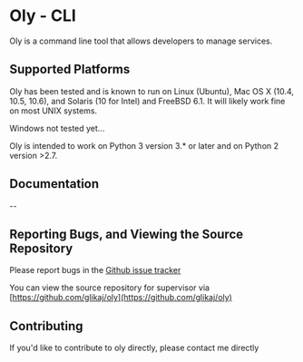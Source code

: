 Oly - CLI
==========

Oly is a command line tool that allows developers to manage services. 

Supported Platforms
-------------------

Oly has been tested and is known to run on Linux (Ubuntu), Mac OS X
(10.4, 10.5, 10.6), and Solaris (10 for Intel) and FreeBSD 6.1.  It will
likely work fine on most UNIX systems.

Windows not tested yet...

Oly is intended to work on Python 3 version 3.* or later
and on Python 2 version >2.7.

Documentation
-------------

--

Reporting Bugs, and Viewing the Source Repository
---------------------------------------------------------------

Please report bugs in the [Github issue tracker](https://github.com/glikaj/oly/issues)

You can view the source repository for supervisor via [https://github.com/glikaj/oly](https://github.com/glikaj/oly)


Contributing
------------

If you'd like to contribute to oly directly, please contact me directly
